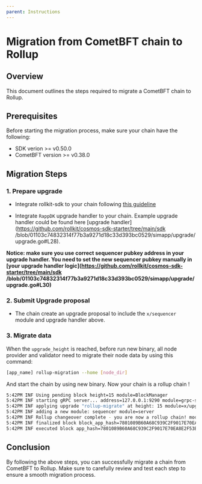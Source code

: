 ```yaml
---
parent: Instructions
---
```


# Migration from CometBFT chain to Rollup

## Overview

This document outlines the steps required to migrate a CometBFT chain to Rollup.

## Prerequisites

Before starting the migration process, make sure your chain have the following:

- SDK verion >= v0.50.0
- CometBFT version >= v0.38.0

## Migration Steps

### 1. Prepare upgrade

- Integrate rollkit-sdk to your chain following [this guideline](./integration.md)

- Integrate `RappDK` upgrade handler to your chain. Example upgrade handler could be found here [upgrade handler](<https://github.com/rollkit/cosmos-sdk-starter/tree/main/sdk>
/blob/01103c74832314f77b3a9271d18c33d393bc0529/simapp/upgrade/upgrade.go#L28).

**Notice: make sure you use correct sequencer pubkey address in your upgrade handler. You need to set the new sequencer pubkey manually in [your upgrade handler logic](<https://github.com/rollkit/cosmos-sdk-starter/tree/main/sdk>
/blob/01103c74832314f77b3a9271d18c33d393bc0529/simapp/upgrade/upgrade.go#L30)**

### 2. Submit Upgrade proposal

- The chain create an upgrade proposal to include the `x/sequencer` module and upgrade handler above.

### 3. Migrate data

When the `upgrade_height` is reached, before run new binary, all node provider and validator need to migrate their node data by using this command:

```bash
[app_name] rollup-migration --home [node_dir]
```

And start the chain by using new binary. Now your chain is a rollup chain !

```bash
5:42PM INF Using pending block height=15 module=BlockManager
5:42PM INF starting gRPC server... address=127.0.0.1:9290 module=grpc-server
5:42PM INF applying upgrade "rollup-migrate" at height: 15 module=x/upgrade
5:42PM INF adding a new module: sequencer module=server
5:42PM INF Rollup changeover complete - you are now a rollup chain! module=x/sequencer
5:42PM INF finalized block block_app_hash=7801089B60A68C939C2F9017E70EA8E2F53B4772394322D1FEADFEBFC64491F1 height=15 module=BlockManager num_txs_res=0 num_val_updates=2
5:42PM INF executed block app_hash=7801089B60A68C939C2F9017E70EA8E2F53B4772394322D1FEADFEBFC64491F1 height=15 module=BlockManager
```

## Conclusion

By following the above steps, you can successfully migrate a chain from CometBFT to Rollup. Make sure to carefully review and test each step to ensure a smooth migration process.
